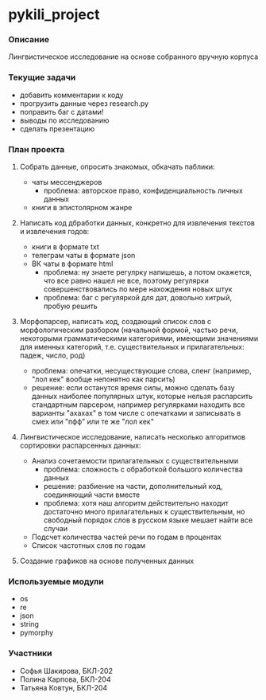 # pykili_project

### Описание ###

Лингвистическое исследование на основе собранного вручную корпуса

### Текущие задачи ###

- добавить комментарии к коду
- прогрузить данные через research.py
- поправить баг с датами!
- выводы по исследованию
- сделать презентацию

### План проекта ###

1. Собрать данные, опросить знакомых, обкачать паблики: 
    - чаты мессенджеров 
        - проблема: авторское право, конфиденциальность личных данных
    - книги в эпистолярном жанре

2. Написать код дбработки данных, конкретно для извлечения текстов и извлечения годов:
    - книги в формате txt
    - телеграм чаты в формате json
    - ВК чаты в формате html
        - проблема: ну знаете регулрку напишешь, а потом окажется, что все равно нашел не все, поэтому регулярки совершенствовались по мере нахождения новых штук
        - проблема: баг с регуляркой для дат, довольно хитрый, пробую решить
3. Морфопарсер, написать код, создающий список слов с морфологическим разбором (начальной формой, частью речи, некоторыми грамматическими категориями, имеющими значениями для именных категорий, т.е. существительных и прилагательных: падеж, число, род)
    - проблема: опечатки, несуществующие слова, сленг (например, "лол кек" вообще непонятно как парсить)
    - решение: если останутся время силы, можно сделать базу данных наиболее популярных штук, которые нельзя распарсить стандартным парсером, например регулярками находить все варианты "ахахах" в том числе с опечатками и записывать в смех или "пфф" или те же "лол кек"
4. Лингвистическое исследование, написать несколько алгоритмов сортировки распарсенных данных:
    - Анализ сочетаемости прилагательных с существительными
        - проблема: сложность с обработкой большого количества данных
        - решение: разбиение на части, дополнительный код, соединяющий части вместе
        - проблема: хотя наш алгоритм действительно находит достаточно много прилагательных к существительным, но свободный порядок слов в русском языке мешает найти все случаи
    - Подсчет количества частей речи по годам в процентах
    - Список частотных слов по годам
5. Создание графиков на основе полученных данных

### Используемые модули ###

- os
- re
- json
- string
- pymorphy

### Участники ###

- Софья Шакирова, БКЛ-202
- Полина Карпова, БКЛ-204
- Татьяна Ковтун, БКЛ-204
